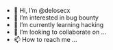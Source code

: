 - 👋 Hi, I’m @delosecx
- 👀 I’m interested in bug bounty
- 🌱 I’m currently learning hacking
- 💞️ I’m looking to collaborate on ...
- 📫 How to reach me ...

<!---
delosecx/delosecx is a ✨ special ✨ repository because its `README.md` (this file) appears on your GitHub profile.
You can click the Preview link to take a look at your changes.
--->
